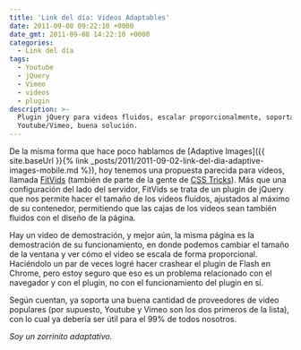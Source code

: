 ```yaml
---
title: 'Link del día: Videos Adaptables'
date: 2011-09-08 09:22:10 +0000
date_gmt: 2011-09-08 14:22:10 +0000
categories:
  - Link del día
tags:
  - Youtube
  - jQuery
  - Vimeo
  - videos
  - plugin
description: >-
  Plugin jQuery para videos fluidos, escalar proporcionalmente, soporta
  Youtube/Vimeo, buena solución.
---
```



De la misma forma que hace poco hablamos de [Adaptive Images]({{ site.baseUrl }}{% link _posts/2011/2011-09-02-link-del-dia-adaptive-images-mobile.md %}), hoy tenemos una propuesta parecida para videos, llamada [FitVids](http://fitvidsjs.com/) (también de parte de la gente de [CSS Tricks](http://css-tricks.com/14103-fitvids-js/)). Más que una configuración del lado del servidor, FitVids se trata de un plugin de jQuery que nos permite hacer el tamaño de los videos fluidos, ajustados al máximo de su contenedor, permitiendo que las cajas de los videos sean también fluidos con el diseño de la página.

Hay un video de demostración, y mejor aún, la misma página es la demostración de su funcionamiento, en donde podemos cambiar el tamaño de la ventana y ver cómo el video se escala de forma proporcional. Haciéndolo un par de veces logré hacer crashear el plugin de Flash en Chrome, pero estoy seguro que eso es un problema relacionado con el navegador y con el plugin, no con el funcionamiento del plugin en sí.

Según cuentan, ya soporta una buena cantidad de proveedores de video populares (por supuesto, Youtube y Vimeo son los dos primeros de la lista), con lo cual ya debería ser útil para el 99% de todos nosotros.

_Soy un zorrinito adaptativo._
